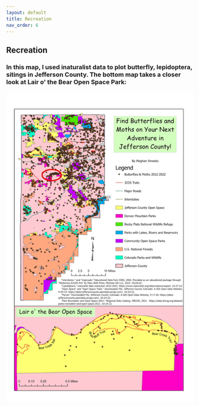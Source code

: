 ```yaml
---
layout: default
title: Recreation
nav_order: 6
---
```


## Recreation

### In this map, I used inaturalist data to plot butterfly, lepidoptera, sitings in Jefferson County.  The bottom map takes a closer look at Lair o' the Bear Open Space Park:

<img src = "https://github.com/megsmedes/GISmedes/blob/main/SmedesMiniProject_JeffcoButterflies.jpg?raw=true" alt = "Jeffco Butterflies" >
